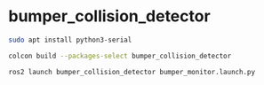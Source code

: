 # bumper_collision_detector

```bash
sudo apt install python3-serial
```

```bash
colcon build --packages-select bumper_collision_detector
```


```bash
ros2 launch bumper_collision_detector bumper_monitor.launch.py
```